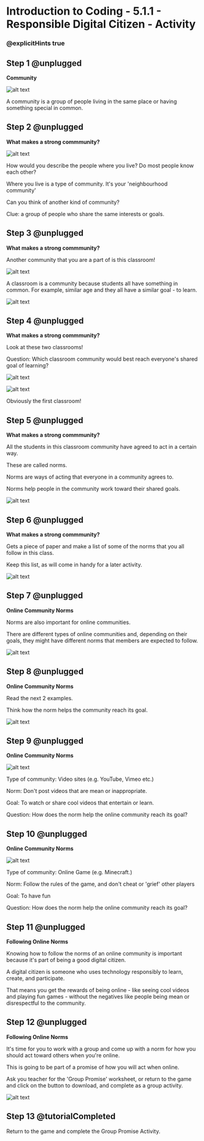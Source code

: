 # Introduction to Coding - 5.1.1 - Responsible Digital Citizen - Activity

### @explicitHints true

## Step 1 @unplugged
**Community**

![alt text](https://introductionv3.codingcredentials.com/Lesson2/2.1.1/images/1.jpg?raw=true "Community")

A community is a group of people living in the same place or having something special in common.

## Step 2 @unplugged
**What makes a strong commmunity?**

![alt text](https://introductionv3.codingcredentials.com/Lesson2/2.1.1/images/2.jpg?raw=true "Community")

How would you describe the people where you live?
Do most people know each other?

Where you live is a type of community. It's your 'neighbourhood community'

Can you think of another kind of community?

Clue: a group of people who share the same interests or goals.

## Step 3 @unplugged
**What makes a strong commmunity?**

Another community that you are a part of is this classroom!

![alt text](https://introductionv3.codingcredentials.com/Lesson2/2.1.1/images/3.jpg?raw=true "Community")

A classroom is a community because students all have something in common. For example, similar age and they all have a similar goal - to learn.

![alt text](https://introductionv3.codingcredentials.com/Lesson2/2.1.1/images/4.jpg?raw=true "Community")

## Step 4 @unplugged
**What makes a strong commmunity?**

Look at these two classrooms!

Question: Which classroom community would best reach everyone's shared goal of learning?

![alt text](https://introductionv3.codingcredentials.com/Lesson2/2.1.1/images/5.jpg?raw=true "Community")

![alt text](https://introductionv3.codingcredentials.com/Lesson2/2.1.1/images/6.jpg?raw=true "Community")

Obviously the first classroom!

## Step 5 @unplugged
**What makes a strong commmunity?**

All the students in this classroom community have agreed to act in a certain way.

These are called norms.

Norms are ways of acting that everyone in a community agrees to.

Norms help people in the community work toward their shared goals.

![alt text](https://introductionv3.codingcredentials.com/Lesson2/2.1.1/images/7.jpg?raw=true "Community")

## Step 6 @unplugged
**What makes a strong commmunity?**

Gets a piece of paper and make a list of some of the norms that you all follow in this class.


Keep this list, as will come in handy for a later activity.

![alt text](https://introductionv3.codingcredentials.com/Lesson2/2.1.1/images/8.jpg?raw=true "Community")
 
## Step 7 @unplugged
**Online Community Norms**

Norms are also important for online communities.

There are different types of online communities and, depending on their goals, they might have different norms that members are expected to follow.

![alt text](https://introductionv3.codingcredentials.com/Lesson2/2.1.1/images/9.jpg?raw=true "Community")

## Step 8 @unplugged
**Online Community Norms**

Read the next 2 examples.

Think how the norm helps the community reach its goal.

![alt text](https://introductionv3.codingcredentials.com/Lesson2/2.1.1/images/2.jpg?raw=true "Community")

## Step 9 @unplugged
**Online Community Norms**

![alt text](https://introductionv3.codingcredentials.com/Lesson2/2.1.1/images/10.png?raw=true "Community")

Type of community: Video sites (e.g. YouTube, Vimeo etc.)

Norm: Don't post videos that are mean or inappropriate.

Goal: To watch or share cool videos that entertain or learn.

Question: How does the norm help the online community reach its goal?

## Step 10 @unplugged
**Online Community Norms**

![alt text](https://introductionv3.codingcredentials.com/Lesson2/2.1.1/images/11.png?raw=true "Community")

Type of community: Online Game (e.g. Minecraft.)

Norm: Follow the rules of the game, and don't cheat or 'grief' other players

Goal: To have fun

Question: How does the norm help the online community reach its goal?

## Step 11 @unplugged
**Following Online Norms**

Knowing how to follow the norms of an online community is important because it's part of being a good digital citizen.

A digital citizen is someone who uses technology responsibly to learn, create, and participate.

That means you get the rewards of being online - like seeing cool videos and playing fun games - without the negatives like people being mean or disrespectful to the community.

## Step 12 @unplugged
**Following Online Norms**

It's time for you to work with a group and come up with a norm for how you should act toward others when you're online.

This is going to be part of  a promise of how you will act when online.

Ask you teacher for the 'Group Promise' worksheet, or return to the game and click on the button to download, and complete as a group activity.

![alt text](https://introductionv3.codingcredentials.com/Lesson2/2.1.1/images/12.jpg?raw=true "sayHello")

## Step 13 @tutorialCompleted
Return to the game and complete the Group Promise Activity.
